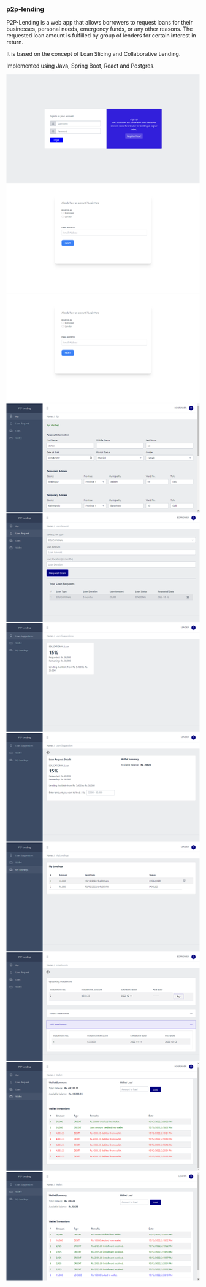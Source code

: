 ### p2p-lending

P2P-Lending is a web app that allows borrowers to request loans for their businesses, personal
needs, emergency funds, or any other reasons. The requested loan amount is fulfilled by group of lenders for certain interest in return.

It is based on the concept of Loan Slicing and Collaborative Lending.

Implemented using Java, Spring Boot, React and Postgres.


![AccountService1](./preview/AccountService1.png?raw=true)
![AccountService2](./preview/AccountService2.png?raw=true)
![AccountService3](./preview/AccountService3.png?raw=true)
![AccountService4](./preview/AccountService4.png?raw=true)
![LoanService1](./preview/LoanService1.png?raw=true)
![LoanSuggestionService1](./preview/LoanSuggestionService1.png?raw=true)
![LoanSuggestionService2](./preview/LoanSuggestionService2.png?raw=true)
![LoanService2](./preview/LoanService2.png?raw=true)
![RepaymentService](./preview/RepaymentService.png?raw=true)
![BorrowerWalletService](./preview/BorrowerWalletService.png?raw=true)
![LenderWalletService](./preview/LenderWalletService.png?raw=true)